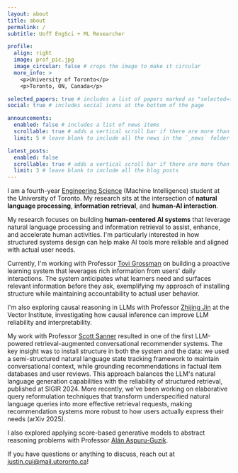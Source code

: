 ```yaml
---
layout: about
title: about
permalink: /
subtitle: UofT EngSci + ML Researcher

profile:
  align: right
  image: prof_pic.jpg
  image_circular: false # crops the image to make it circular
  more_info: >
    <p>University of Toronto</p>
    <p>Toronto, ON, Canada</p>

selected_papers: true # includes a list of papers marked as "selected={true}"
social: true # includes social icons at the bottom of the page

announcements:
  enabled: false # includes a list of news items
  scrollable: true # adds a vertical scroll bar if there are more than 3 news items
  limit: 5 # leave blank to include all the news in the `_news` folder

latest_posts:
  enabled: false
  scrollable: true # adds a vertical scroll bar if there are more than 3 new posts items
  limit: 3 # leave blank to include all the blog posts
---
```


I am a fourth-year [Engineering Science](https://www.youtube.com/watch?v=BcPO4yhWSUg&t=33s) (Machine Intelligence) student at the University of Toronto. My research sits at the intersection of **natural language processing**, **information retrieval**, and **human-AI interaction**. 

My research focuses on building **human-centered AI systems** that leverage natural language processing and information retrieval to assist, enhance, and accelerate human activities. I'm particularly interested in how structured systems design can help make AI tools more reliable and aligned with actual user needs.

Currently, I'm working with Professor [Tovi Grossman](https://www.dgp.toronto.edu/~tovi/) on building a proactive learning system that leverages rich information from users' daily interactions. The system anticipates what learners need and surfaces relevant information before they ask, exemplifying my approach of installing structure while maintaining accountability to actual user behavior.

I'm also exploring causal reasoning in LLMs with Professor [Zhijing Jin](https://zhijing-jin.com/fantasy/) at the Vector Institute, investigating how causal inference can improve LLM reliability and interpretability.

My work with Professor [Scott Sanner](https://d3m.mie.utoronto.ca/members/ssanner/) resulted in one of the first LLM-powered retrieval-augmented conversational recommender systems. The key insight was to install structure in both the system and the data: we used a semi-structured natural language state tracking framework to maintain conversational context, while grounding recommendations in factual item databases and user reviews. This approach balances the LLM's natural language generation capabilities with the reliability of structured retrieval, published at SIGIR 2024. More recently, we've been working on elaborative query reformulation techniques that transform underspecified natural language queries into more effective retrieval requests, making recommendation systems more robust to how users actually express their needs (arXiv 2025).

I also explored applying score-based generative models to abstract reasoning problems with Professor [Alán Aspuru-Guzik](https://www.matter.toronto.edu/basic-content-page/about-alan).

If you have questions or anything to discuss, reach out at [justin.cui@mail.utoronto.ca](mailto:justin.cui@mail.utoronto.ca)!
